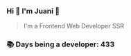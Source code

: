 ### Hi 👋 I&#39;m Juani 🦁

> I&#39;m a Frontend Web Developer SSR

### 📚 Days being a developer: 433
